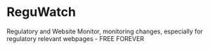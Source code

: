 # ReguWatch
Regulatory and Website Monitor, monitoring changes, especially for regulatory relevant webpages - FREE FOREVER
